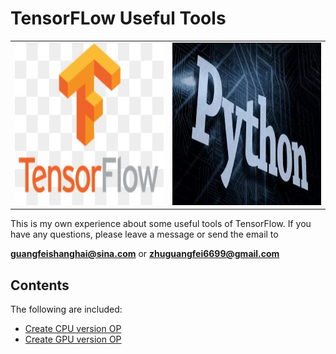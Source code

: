 # TensorFLow Useful Tools

<table>
  <tr>
    <td><img src="images/TF.jpg?raw=true" height="260px" width="400px"></td>
    <td><img src="images/python.jpg?raw=true" height="260px" width="400px"></td>
  </tr>
</table>


This is my own experience about some useful tools of TensorFlow. If you have any questions, please leave a message or send the email to 

**guangfeishanghai@sina.com** or **zhuguangfei6699@gmail.com**

## Contents

The following are included:

- [Create CPU version OP](https://github.com/colin-zgf/TensorFlow-Useful-Tools/blob/master/Create_OP_CPU_Version.md)
- [Create GPU version OP](https://github.com/colin-zgf/TensorFlow-Useful-Tools/blob/master/Create_OP_GPU_Version.md)
